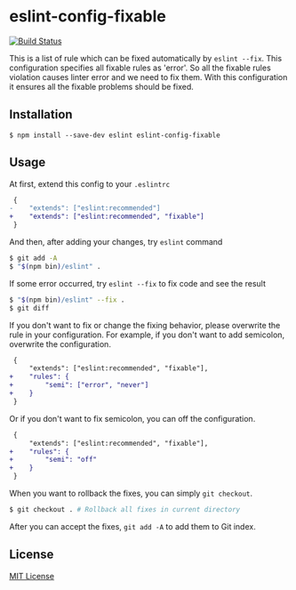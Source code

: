 eslint-config-fixable
=====================
[![Build Status](https://travis-ci.org/rhysd/eslint-config-fixable.svg?branch=master)](https://travis-ci.org/rhysd/eslint-config-fixable)

This is a list of rule which can be fixed automatically by `eslint --fix`.  This configuration specifies all fixable rules as 'error'. So all the fixable rules violation causes linter error and we need to fix them. With this configuration it ensures all the fixable problems should be fixed.

## Installation

```
$ npm install --save-dev eslint eslint-config-fixable
```

## Usage

At first, extend this config to your `.eslintrc`

```diff
 {
-    "extends": ["eslint:recommended"]
+    "extends": ["eslint:recommended", "fixable"]
 }
```

And then, after adding your changes, try `eslint` command

```sh
$ git add -A
$ "$(npm bin)/eslint" .
```

If some error occurred, try `eslint --fix` to fix code and see the result

```sh
$ "$(npm bin)/eslint" --fix .
$ git diff
```

If you don't want to fix or change the fixing behavior, please overwrite the rule in your configuration.
For example, if you don't want to add semicolon, overwrite the configuration.

```diff
 {
     "extends": ["eslint:recommended", "fixable"],
+    "rules": {
+        "semi": ["error", "never"]
+    }
 }
```

Or if you don't want to fix semicolon, you can off the configuration.

```diff
 {
     "extends": ["eslint:recommended", "fixable"],
+    "rules": {
+        "semi": "off"
+    }
 }
```

When you want to rollback the fixes, you can simply `git checkout`.

```sh
$ git checkout . # Rollback all fixes in current directory
```

After you can accept the fixes, `git add -A` to add them to Git index.

## License

[MIT License](./LICENSE)
